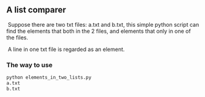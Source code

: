 ## A list comparer

​	Suppose there are two txt files: a.txt and b.txt, this simple python script can find the elements that both in the 2 files, and elements that only in one of the files.

​	A line in one txt file is regarded as an element.



### The way to use

```bash
python elements_in_two_lists.py
a.txt
b.txt
```



